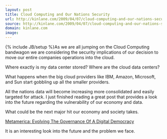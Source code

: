 ```yaml
---
layout: post
title: Cloud Computing and Our Nations Security
url: http://kinlane.com/2009/04/07/cloud-computing-and-our-nations-security/
source: http://kinlane.com/2009/04/07/cloud-computing-and-our-nations-security/
domain: kinlane.com
image: 
---
```

{% include JB/setup %}As we are all jumping on the Cloud Computing bandwagon we are considering the security implications of our decision to move our entire companies operations into the cloud.<p></p>
Where exactly is my data center stored? Where are the cloud data centers?<p></p>
What happens when the big cloud providers like IBM, Amazon, Microsoft, and Sun start gobbling up all the smaller providers.<p></p>
All the nations data will become increasing more consolidated and easily targeted for attack. I just finished reading a great post that provides a look into the future regarding the vulnerability of our economy and data.<p></p>
What could be the next major hit our economy and society takes.<p></p>
<a href="http://www.huffingtonpost.com/shelly-palmer/metamerica-evolving-the-g_b_183542.html#postComment">Metamerica: Evolving The Governance Of A Digital Democracy</a><p></p>
It is an interesting look into the future and the problem we face.